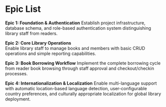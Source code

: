 # Epic List

**Epic 1: Foundation & Authentication** 
Establish project infrastructure, database schema, and role-based authentication system distinguishing library staff from readers.

**Epic 2: Core Library Operations**  
Enable library staff to manage books and members with basic CRUD operations and simple reporting capabilities.

**Epic 3: Book Borrowing Workflow**
Implement the complete borrowing cycle from reader book browsing through staff approval and checkout/checkin processes.

**Epic 4: Internationalization & Localization**
Enable multi-language support with automatic location-based language detection, user-configurable country preferences, and culturally appropriate localization for global library deployment.
